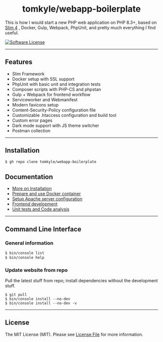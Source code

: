<h1 align="center">tomkyle/webapp-boilerplate</h1>

This is how I would start a new PHP web application on PHP 8.3+, based on [Slim 4](https://www.slimframework.com/) , Docker, Gulp, Webpack, PhpUnit, and pretty much everything I find useful.

[![Software License](https://img.shields.io/badge/license-MIT-brightgreen.svg)](LICENSE)

---

## Features

- Slim Framework
- Docker setup with SSL support
- PhpUnit with basic unit and integration tests 
- Composer scripts with PHP-CS and phpstan
- Gulp + Webpack for frontend workflow 
- Serviceworker and Webmanifest
- Modern favicons setup
- Content-Security-Policy configuration file
- Customizable .htaccess configuration and build tool
- Custom error pages
- Dark mode support with JS theme switcher
- Postman collection

---

## Installation

```bash
$ gh repo clone tomkyle/webapp-boilerplate
```

## Documentation

- [More on Installation](https://tomkyle.github.io/webapp-boilerplate/installation.html)
- [Prepare and use Docker container](https://tomkyle.github.io/webapp-boilerplate/docker.html)
- [Setup Apache server configuration](https://tomkyle.github.io/webapp-boilerplate/server-config.html)
- [Frontend development](https://tomkyle.github.io/webapp-boilerplate/frontend.html)
- [Unit tests and Code analysis](https://tomkyle.github.io/webapp-boilerplate/testing.html)

---

## Command Line Interface

### **General information**

```bash
$ bin/console list
$ bin/console help
```

### **Update website from repo**

Pull the latest stuff from repo; install dependencies without the development stuff.

```
$ git pull
$ bin/console install --no-dev
$ bin/console install --no-dev -v
```

---

## License

The MIT License (MIT). Please see [License File](LICENSE) for more information.
